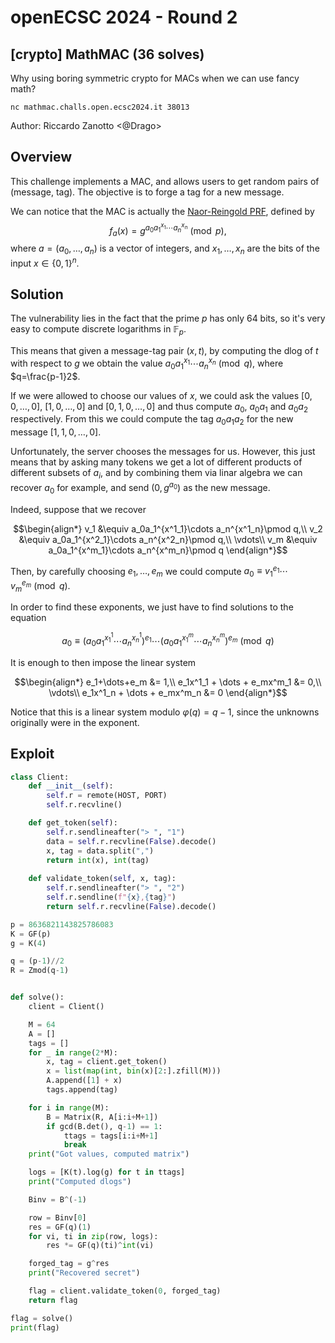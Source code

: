 # openECSC 2024 - Round 2

## [crypto] MathMAC (36 solves)

Why using boring symmetric crypto for MACs when we can use fancy math?

`nc mathmac.challs.open.ecsc2024.it 38013`

Author: Riccardo Zanotto <@Drago>

## Overview

This challenge implements a MAC, and allows users to get random pairs of (message, tag). The objective is to forge a tag for a new message.

We can notice that the MAC is actually the [Naor-Reingold PRF](https://en.wikipedia.org/wiki/Naor%E2%80%93Reingold_pseudorandom_function), defined by $$f_a(x)=g^{a_0a_1^{x_1}\cdots a_n^{x_n}}\pmod p,$$ where $a=(a_0,\dots,a_n)$ is a vector of integers, and $x_1,\dots,x_n$ are the bits of the input $x\in\{0,1\}^n$.

## Solution

The vulnerability lies in the fact that the prime $p$ has only 64 bits, so it's very easy to compute discrete logarithms in $\mathbb F_p$.

This means that given a message-tag pair $(x,t)$, by computing the dlog of $t$ with respect to $g$ we obtain the value $a_0a_1^{x_1}\cdots a_n^{x_n}\pmod q$, where $q=\frac{p-1}2$.

If we were allowed to choose our values of $x$, we could ask the values $[0,0,\dots,0]$, $[1,0,\dots,0]$ and $[0,1,0,\dots,0]$ and thus compute $a_0$, $a_0a_1$ and $a_0a_2$ respectively. From this we could compute the tag $a_0a_1a_2$ for the new message $[1,1,0,\dots,0]$.

Unfortunately, the server chooses the messages for us. However, this just means that by asking many tokens we get a lot of different products of different subsets of $a_i$, and by combining them via linar algebra we can recover $a_0$ for example, and send $(0, g^{a_0})$ as the new message.

Indeed, suppose that we recover

$$\begin{align*}
v_1 &\equiv a_0a_1^{x^1_1}\cdots a_n^{x^1_n}\pmod q,\\ 
v_2 &\equiv a_0a_1^{x^2_1}\cdots a_n^{x^2_n}\pmod q,\\
\vdots\\
v_m &\equiv a_0a_1^{x^m_1}\cdots a_n^{x^m_n}\pmod q
\end{align*}$$

Then, by carefully choosing $e_1,\dots,e_m$ we could compute $a_0\equiv v_1^{e_1}\cdots v_m^{e_m}\pmod q$.

In order to find these exponents, we just have to find solutions to the equation

$$a_0\equiv \left(a_0a_1^{x^1_1}\cdots a_n^{x^1_n}\right)^{e_1}\cdots \left(a_0a_1^{x^m_1}\cdots a_n^{x^m_n}\right)^{e_m}\pmod q$$

It is enough to then impose the linear system

$$\begin{align*}
e_1+\dots+e_m &= 1,\\ 
e_1x^1_1 + \dots + e_mx^m_1 &= 0,\\
\vdots\\
e_1x^1_n + \dots + e_mx^m_n &= 0
\end{align*}$$

Notice that this is a linear system modulo $\varphi(q)=q-1$, since the unknowns originally were in the exponent.

## Exploit

```python
class Client:
    def __init__(self):
        self.r = remote(HOST, PORT)
        self.r.recvline()

    def get_token(self):
        self.r.sendlineafter("> ", "1")
        data = self.r.recvline(False).decode()
        x, tag = data.split(",")
        return int(x), int(tag)
    
    def validate_token(self, x, tag):
        self.r.sendlineafter("> ", "2")
        self.r.sendline(f"{x},{tag}")
        return self.r.recvline(False).decode()

p = 8636821143825786083
K = GF(p)
g = K(4)

q = (p-1)//2
R = Zmod(q-1)


def solve():
    client = Client()

    M = 64
    A = []
    tags = []
    for _ in range(2*M):
        x, tag = client.get_token()
        x = list(map(int, bin(x)[2:].zfill(M)))
        A.append([1] + x)
        tags.append(tag)

    for i in range(M):
        B = Matrix(R, A[i:i+M+1])
        if gcd(B.det(), q-1) == 1:
            ttags = tags[i:i+M+1]
            break
    print("Got values, computed matrix")

    logs = [K(t).log(g) for t in ttags]
    print("Computed dlogs")

    Binv = B^(-1)

    row = Binv[0]
    res = GF(q)(1)
    for vi, ti in zip(row, logs):
        res *= GF(q)(ti)^int(vi)

    forged_tag = g^res
    print("Recovered secret")

    flag = client.validate_token(0, forged_tag)
    return flag

flag = solve()
print(flag)
```
